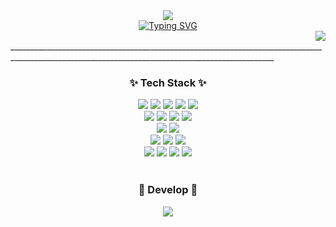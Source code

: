 <div align="center">
  <!--<img src="https://capsule-render.vercel.app/api?type=venom&height=300&text=Hello%20World%20&fontSize=70&color=0:8871e5,100:b678c4&stroke=b678c4">-->
  <img src="https://capsule-render.vercel.app/api?type=shark&color=gradient&height=140">
  <!--<img src="https://capsule-render.vercel.app/api?type=waving&height=200&text=&fontAlign=80&fontAlignY=40&color=gradient">-->
</div>

<div align="center">
<a href="https://git.io/typing-svg"><img src="https://readme-typing-svg.demolab.com?font=Gamja+Flower&pause=1000&color=28292A&width=435&lines=Hello+World!+Meet+Hyo+Gi😄" alt="Typing SVG" /></a>
</div>
<div align="right">
  <a href="https://hits.seeyoufarm.com"><img src="https://hits.seeyoufarm.com/api/count/incr/badge.svg?url=https%3A%2F%2Fgithub.com%2Fgjbae1212%2Fhit-counter&count_bg=%23F7F7F7&title_bg=%232D2D2D&icon=github.svg&icon_color=%23FFFFFF&title=Hi&edge_flat=false"/></a>
</div>
________________________________________________________________________________________________________________________________________________
<h3 align="center">✨ Tech Stack ✨</h3>
<div align="center">
  <image src="https://img.shields.io/badge/java-%23ED8B00.svg?style=flat&logo=openjdk&logoColor=white">
  <image src="https://img.shields.io/badge/javascript-F7DF1E.svg?style=flat&logo=javascript&logoColor=white">
  <image src="https://img.shields.io/badge/jquery-0769AD.svg?style=flat&logo=jquery&logoColor=white">
  <image src="https://img.shields.io/badge/json-000000.svg?style=flat&logo=json&logoColor=white">
  <image src="https://img.shields.io/badge/ASP-512BD4.svg?style=flat&logo=dotnet&logoColor=white">
  <br>
  <image src="https://img.shields.io/badge/css3-%231572B6.svg?style=flat&logo=css3&logoColor=white">
  <image src="https://img.shields.io/badge/html5-%23E34F26.svg?style=flat&logo=html5&logoColor=white">
  <image src="https://img.shields.io/badge/bootstrap-%238511FA.svg?style=flat&logo=bootstrap&logoColor=white">
  <image src="https://img.shields.io/badge/Thymeleaf-%23005C0F.svg?style=flat&logo=Thymeleaf&logoColor=white">
  <br>
  <image src="https://img.shields.io/badge/spring-6DB33F.svg?style=flat&logo=spring&logoColor=white">
  <image src="https://img.shields.io/badge/springboot-6DB33F.svg?style=flat&logo=springboot&logoColor=white">
  <br>
  <image src="https://img.shields.io/badge/Oracle%20SQL/PLSQL-%23DD0031.svg?style=flat&logo=oracle&logoColor=white">
  <image src="https://img.shields.io/badge/MariaDB-003545?style=flat&logo=mariadb&logoColor=white"> 
  <image src="https://img.shields.io/badge/Microsoft%20SQL%20Server-CC2927?style=flat&logo=microsoft%20sql%20server&logoColor=white">
  <br>
  <image src="https://img.shields.io/badge/subversion-%23809CC9.svg?style=flat&logo=subversion&logoColor=white">
  <image src="https://img.shields.io/badge/github-%23121011.svg?style=flat&logo=github&logoColor=white">
  <image src="https://img.shields.io/badge/Visual%20Studio%20Code-0078d7.svg?style=flat&logo=visual-studio-code&logoColor=white">
  <image src="https://img.shields.io/badge/Eclipse-2C2255.svg?style=flat&logo=Eclipse&logoColor=white">
</div>
    <br>
    <h3 align="center">🌱 Develop 🌱</h3>
<div align="center">
  <image src="https://github-readme-stats.vercel.app/api/top-langs/?username=songhyogi&layout=compact">
</div>





<!--
**songhyogi/songhyogi** is a ✨ _special_ ✨ repository because its `README.md` (this file) appears on your GitHub profile.

Here are some ideas to get you started:

- 🔭 I’m currently working on ...
- 🌱 I’m currently learning ...
- 👯 I’m looking to collaborate on ...
- 🤔 I’m looking for help with ...
- 💬 Ask me about ...
- 📫 How to reach me: ...
- 😄 Pronouns: ...
- ⚡ Fun fact: ...
-->
